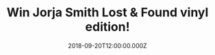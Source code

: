 ---
campaign-uuid: "c-f7b4c9c9-44ac-443f-98b6-a04c56f3893c"
type: "Competition"
category: "Music"
date: "2018-09-20T12:00:00.000Z"
end-date: "2018-10-20T23:59:00.000Z"
disable-form: false
is_promoted: false
has_entry_page: true
title: "Win Jorja Smith Lost & Found vinyl edition!"
competition-description: "<p>With a BRIT Award win, millions of streams and 10 magazine\
  \ front covers under her belt, Jorja Smith is the latest British sensation in the\
  \ world and we have amazing news for YOU: we are giving way her brand new album\
  \ Lost & Found vinyl edition to one of our lucky NME AAA members!</p>\n<p>Want it?\
  \ Click below for a chance to win!</p>\n"
hero-header: "Win Jorja Smith Lost & Found vinyl edition!"
terms-confirmation: "N/A"
banner-img: "https://assets.expresslyapp.com/asset-9eb29f25-481c-4dd3-9223-ea561880b04a.jpg"
logo-left-href: "aaa.nme.com"
logo-left-image: "https://assets.expresslyapp.com/asset-c6a0c294-bd8d-41dc-a4df-7f622a974c22.jpg"
logo-left-title: "NME AAA"
bg-image-hero: "https://assets.expresslyapp.com/asset-30c6f8cd-f77a-4e62-b837-07b9742a7820.jpg"
bg-image-first: "https://assets.expresslyapp.com/asset-0403a0bb-7e26-4f2f-ba2e-58b93e7015a8.jpg"
section1-content: "<p>Lost & Found  is the rich fruit of Jorja’s past two years of\
  \ work and an artistic statement that’s why she has become one of the UK’s most-loved\
  \ female-breakthrough stars of recent years!</p>\n<p>Lost & Found spans a number\
  \ of personal, and relatable topics that only Jorja Smith could unite so compellingly.\
  \ Written across the ages of 17-20, is a masterpiece of observation and experience,\
  \ with an underlying innocence of a young artist finding her way in life.</p>\n\
  <p>If you can’t resist to listen her brand new hits, enter the form below for a\
  \ chance to win and you could be dancing and singing her songs anywhere!</p>\n"
entry-title: "Win Jorja Smith Lost & Found vinyl edition!"
entry-content: "<p>Enter the draw to win Jorja Smith Lost &amp; Found vinyl edition\
  \ by completing the form below before 23:59 on 20th of October 2018.</p>\n"
has-winner: true
winner-title: "CONGRATULATIONS to Sue M. who won Jorja Smith brand new album on vinyl\
  \ edition!"
winner-banner: "https://assets.expresslyapp.com/asset-f4500fd6-3ca2-4885-bd41-aa5a91cfe4ce.jpg"
prize-description: "Jorja Smith Lost & Found vinyl edition."
special-conditions: "Multiple entries are allowed up to one every day. \r\nThis competition\
  \ is also available on: https://aaa.nme.com/competitions/jorja-smith-lost-and-found-vinyl"
country-restrictions:
- "GB"
---